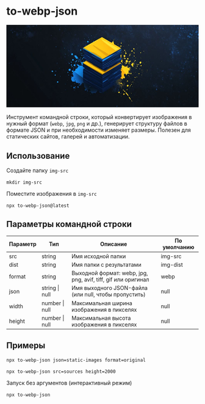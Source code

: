 # to-webp-json

![to-webp-json](../bg.jpg)

Инструмент командной строки, который конвертирует изображения в нужный формат (`webp`, `jpg`, `png` и др.), генерирует структуру файлов в формате JSON и при необходимости изменяет размеры. Полезен для статических сайтов, галерей и автоматизации.

## Использование

Создайте папку `img-src`

```shell
mkdir img-src
```

Поместите изображения в `img-src`

```shell
npx to-webp-json@latest
```

## Параметры командной строки

| Параметр | Тип            | Описание                                                      | По умолчанию |
| -------- | -------------- | ------------------------------------------------------------- | ------------ |
| src      | string         | Имя исходной папки                                            | img-src      |
| dist     | string         | Имя папки с результатами                                      | img-dist     |
| format   | string         | Выходной формат: webp, jpg, png, avif, tiff, gif или оригинал | webp         |
| json     | string \| null | Имя выходного JSON-файла (или null, чтобы пропустить)         | null         |
| width    | number \| null | Максимальная ширина изображения в пикселях                    | null         |
| height   | number \| null | Максимальная высота изображения в пикселях                    | null         |

## Примеры

```shell
npx to-webp-json json=static-images format=original
```

```shell
npx to-webp-json src=sources height=2000
```

Запуск без аргументов (интерактивный режим)

```shell
npx to-webp-json
```

